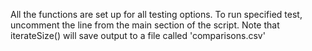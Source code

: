All the functions are set up for all testing options.  To run specified test, uncomment the line from the main section of the script.
Note that iterateSize() will save output to a file called 'comparisons.csv'
